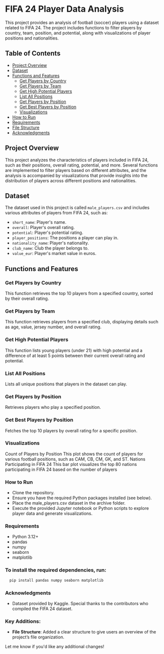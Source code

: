 # FIFA 24 Player Data Analysis

This project provides an analysis of football (soccer) players using a dataset related to FIFA 24. The project includes functions to filter players by country, team, position, and potential, along with visualizations of player positions and nationalities.

## Table of Contents
- [Project Overview](#project-overview)
- [Dataset](#dataset)
- [Functions and Features](#functions-and-features)
  - [Get Players by Country](#get-players-by-country)
  - [Get Players by Team](#get-players-by-team)
  - [Get High Potential Players](#get-high-potential-players)
  - [List All Positions](#list-all-positions)
  - [Get Players by Position](#get-players-by-position)
  - [Get Best Players by Position](#get-best-players-by-position)
  - [Visualizations](#visualizations)
- [How to Run](#how-to-run)
- [Requirements](#requirements)
- [File Structure](#file-structure)
- [Acknowledgments](#acknowledgments)

## Project Overview
This project analyzes the characteristics of players included in FIFA 24, such as their positions, overall rating, potential, and more. Several functions are implemented to filter players based on different attributes, and the analysis is accompanied by visualizations that provide insights into the distribution of players across different positions and nationalities.

## Dataset
The dataset used in this project is called `male_players.csv` and includes various attributes of players from FIFA 24, such as:
- `short_name`: Player's name.
- `overall`: Player's overall rating.
- `potential`: Player's potential rating.
- `player_positions`: The positions a player can play in.
- `nationality_name`: Player's nationality.
- `club_name`: Club the player belongs to.
- `value_eur`: Player's market value in euros.

## Functions and Features

### Get Players by Country
This function retrieves the top 10 players from a specified country, sorted by their overall rating.

### Get Players by Team
This function retrieves players from a specified club, displaying details such as age, value, jersey number, and overall rating.

### Get High Potential Players
This function lists young players (under 21) with high potential and a difference of at least 5 points between their current overall rating and potential.

### List All Positions
Lists all unique positions that players in the dataset can play.

### Get Players by Position
Retrieves players who play a specified position.

### Get Best Players by Position
Fetches the top 10 players by overall rating for a specific position.

### Visualizations
Count of Players by Position
This plot shows the count of players for various football positions, such as CAM, CB, CM, GK, and ST.
Nations Participating in FIFA 24
This bar plot visualizes the top 80 nations participating in FIFA 24 based on the number of players

### How to Run
- Clone the repository.
- Ensure you have the required Python packages installed (see below).
- Place the male_players.csv dataset in the archive folder.
- Execute the provided Jupyter notebook or Python scripts to explore player data and generate visualizations.

### Requirements
- Python 3.12+
- pandas
- numpy
- seaborn
- matplotlib

### To install the required dependencies, run:
```bash
  pip install pandas numpy seaborn matplotlib
```

### Acknowledgments
- Dataset provided by Kaggle. Special thanks to the contributors who compiled the FIFA 24 dataset.

### Key Additions:
- **File Structure**: Added a clear structure to give users an overview of the project’s file organization.
  
Let me know if you'd like any additional changes!
